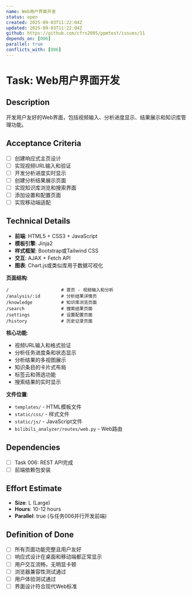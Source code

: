 ```yaml
---
name: Web用户界面开发
status: open
created: 2025-09-03T11:22:04Z
updated: 2025-09-03T11:22:04Z
github: https://github.com/cfrs2005/ppmtest/issues/11
depends_on: [006]
parallel: true
conflicts_with: [006]
---
```


# Task: Web用户界面开发

## Description
开发用户友好的Web界面，包括视频输入、分析进度显示、结果展示和知识库管理功能。

## Acceptance Criteria
- [ ] 创建响应式主页设计
- [ ] 实现视频URL输入和验证
- [ ] 开发分析进度实时显示
- [ ] 创建分析结果展示页面
- [ ] 实现知识库浏览和搜索界面
- [ ] 添加设置和配置页面
- [ ] 实现移动端适配

## Technical Details
- **前端**: HTML5 + CSS3 + JavaScript
- **模板引擎**: Jinja2
- **样式框架**: Bootstrap或Tailwind CSS
- **交互**: AJAX + Fetch API
- **图表**: Chart.js或类似库用于数据可视化

**页面结构**:
```
/                    # 首页 - 视频输入和分析
/analysis/:id        # 分析结果详情页
/knowledge           # 知识库浏览页面
/search              # 搜索结果页面
/settings            # 设置配置页面
/history             # 历史记录页面
```

**核心功能**:
- 视频URL输入和格式验证
- 分析任务进度条和状态显示
- 分析结果的多视图展示
- 知识条目的卡片式布局
- 标签云和筛选功能
- 搜索结果的实时显示

**文件位置**:
- `templates/` - HTML模板文件
- `static/css/` - 样式文件
- `static/js/` - JavaScript文件
- `bilibili_analyzer/routes/web.py` - Web路由

## Dependencies
- [ ] Task 006: REST API完成
- [ ] 前端依赖包安装

## Effort Estimate
- **Size**: L (Large)
- **Hours**: 10-12 hours
- **Parallel**: true (与任务006并行开发前端)

## Definition of Done
- [ ] 所有页面功能完整且用户友好
- [ ] 响应式设计在桌面和移动端都正常显示
- [ ] 用户交互流畅，无明显卡顿
- [ ] 浏览器兼容性测试通过
- [ ] 用户体验测试通过
- [ ] 界面设计符合现代Web标准
